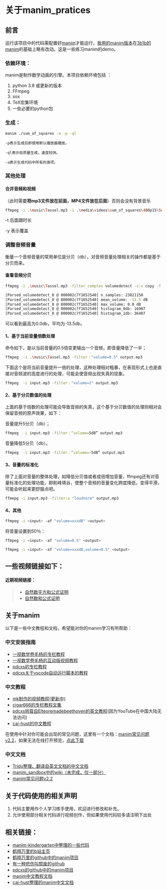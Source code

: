关于manim_pratices
================================
## 前言
运行该项目中的代码需配置好[manim](https://github.com/3b1b/manim)才能运行，[我用的manim版本](https://github.com/cigar666/manim)在[3b1b的manim](https://github.com/3b1b/manim)的基础上略有改动。这是一些练习manim的demo。

### 依赖环境：

manim是制作数学动画的引擎。本项目依赖环境包括 ：

1. python 3.8 或更新的版本
2. FFmpeg
3. sox
4. TeX宏集环境
5. 一些必要的python包

### 生成：

```bash
manim ./sum_of_squares -a -p -ql
```

```
-p表示生成后即使用默认播放器播放。

-ql表示低质量生成，速度较快。

-a表示生成代码中所有的类项。
```

### 其他处理

#### 合并音频和视频

（此时需要**将mp3文件放在前面，MP4文件放在后面**）否则会没有背景音乐

```bash
ffmpeg -i .\music\Tassel.mp3 -i .\media\videos\sum_of_squares\480p15\SumOfSquares.mp4 -t 1:45 -y videos\SumOfSquares.mp4
```

-t 后面跟时长 

-y 表示覆盖 

### 调整音频音量

衡量一个音频音量的常用单位是分贝（db），对音频音量处理相关的操作都是基于分贝而来。

#### 查看音频分贝

```bash
ffmpeg -i .\music\Tassel.mp3 -filter_complex volumedetect -c:v copy -f null asd.mp4

[Parsed_volumedetect_0 @ 000002c7f1652540] n_samples: 23821150
[Parsed_volumedetect_0 @ 000002c7f1652540] mean_volume: -13.5 dB
[Parsed_volumedetect_0 @ 000002c7f1652540] max_volume: 0.0 dB
[Parsed_volumedetect_0 @ 000002c7f1652540] histogram_0db: 16907
[Parsed_volumedetect_0 @ 000002c7f1652540] histogram_1db: 36407
```

可以看到最高为0.0db，平均为-13.5db。

#### 1、基于当前音量倍数处理

命令如下，是以当前音量的0.5倍变更输出一个音频，即音量降低了一半；

```bash
ffmpeg  -i .\music\Tassel.mp3 -filter："volume=0.5" output.mp3
```

下面这个是将当前音量提升一倍的处理，这种处理相对粗暴，在表现形式上也是直接对音频波的高度进行的处理，可能会使音频出现失真的现象。

```bash
ffmpeg  -i input.mp3 -filter："volume=2" output.mp3 
```

#### 2、基于分贝数值的处理

上面的基于倍数的处理可能会导致音频的失真，这个基于分贝数值的处理则相对会保留音频的原声效果，如下：

音量提升5分贝（db）；

```bash
ffmpeg  -i input.mp3 -filter：“volume=5dB” output.mp3 
```

音量降低5分贝（db）。

```bash
ffmpeg  -i input.mp3 -filter：“volume=-5dB” output.mp3 
```

#### 3、音量的标准化

除了上面对音量的整体处理，如降低分贝值或者成倍增加音量，ffmpeg还有对音量标准化的处理功能，即削峰填谷，使整个音频的音量变化跨度降低，变得平滑，可能会听起来更舒服点吧。

```bash
ffmepg -i input.mp3 -filter:a "loudnorm" output.mp3 
```

#### 4、其他

```bash
ffmpeg -i <input> -af "volume=xxxdB" <output> 
```

将音量设置到50％：

```bash
ffmpeg -i <input> -af "volume=0.5" <output> 
```

```bash
ffmpeg -i <input> -af "volume=xxxdB,volume=0.5" <output>
```

## 一些视频链接如下：

#### 近期视频链接：

>* [自然数平方和公式证明](https://www.bilibili.com/video/BV1DX4y1P7df)
>* [自然数和公式证明](https://www.bilibili.com/video/BV1ZK4y1W7vw)

## 关于manim

以下是一些中文教程和文档，希望能对你的manim学习有所帮助：

### 中文安装指南
- [一视数学卷毛杨的专栏教程](https://www.bilibili.com/read/cv4139851)
- [一视数学卷毛杨的互动版视频教程](https://www.bilibili.com/video/BV1ap4y1C7NF)
- [pdcxs的专栏教程](https://www.bilibili.com/read/cv3387999)
- [pdcxs关于vscode自动运行脚本的教程](https://www.bilibili.com/read/cv4152112)

### 中文教程
- [mk制作的视频教程(更新中)](https://space.bilibili.com/171431343/favlist?fid=947158443)
- [cigar666的专栏教程文集](https://www.bilibili.com/read/readlist/rl82339)
- [pdcxs转载自Elteoremadebeethoven的英文教程](https://www.bilibili.com/video/av64023740)(因为YouTube在中国大陆无法访问)
- [cai-hust的中文教程](https://github.com/cai-hust/manim-tutorial-CN)

在使用中针对你可能会出现的常见问题，这里有一个文档：[manim常见问题v2.2](https://github.com/manim-kindergarten/manim_sandbox/blob/master/documents/manim%E5%B8%B8%E8%A7%81%E9%97%AE%E9%A2%98v2.2.pdf)，如果无法在线打开预览，[点此下载](https://github.com/manim-kindergarten/manim_sandbox/blob/master/documents/manim%E5%B8%B8%E8%A7%81%E9%97%AE%E9%A2%98v2.2.pdf?raw=True)

### 中文文档
- [Tridu整理、翻译自英文文档的中文文档](https://manim-kindergarten.github.io/manim_document_zh/)
- [manim_sandbox中的wiki（未完成，仅一部分）](https://github.com/manim-kindergarten/manim_sandbox/wiki)
- [manim常见问题v2.2](https://github.com/manim-kindergarten/manim_sandbox/blob/master/documents/manim%E5%B8%B8%E8%A7%81%E9%97%AE%E9%A2%98v2.2.pdf)

## 关于代码使用的相关声明
  1. 代码主要用作个人学习练手使用，欢迎进行修改和补充。
  2. 允许使用部分相关代码进行视频创作，但如果使用代码较多请注明下出处

相关链接：
----

* [manim-kindergarten中整理的一些代码](https://github.com/manim-kindergarten/manim_sandbox 'manim sandbox')<br>
* [鹤翔万里的b站主页](https://space.bilibili.com/171431343)<br>
* [鹤翔万里的github中的manim项目](https://github.com/Tony031218/manim_projects)<br>
* [有一种悲伤叫颓废的github](https://github.com/136108Haumea)<br>
* [pdcxs的github中的manim项目](https://github.com/pdcxs/ManimProjects)
* [manim中文教程文档](https://manim.ml/)
* [cai-hust整理的manim中文文档](https://github.com/cai-hust/manim-tutorial-CN)<br>